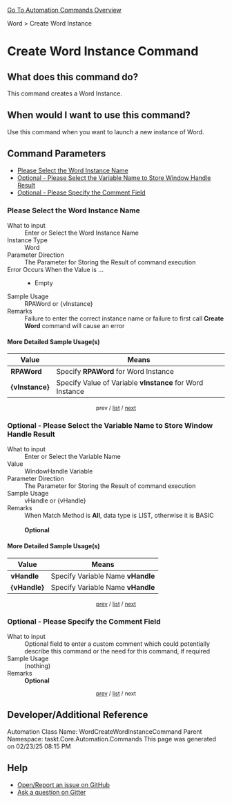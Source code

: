 <!--TITLE: Create Word Instance Command -->
<!-- SUBTITLE: a command in the Word group. -->
[Go To Automation Commands Overview](/automation-commands.md)


Word &gt; Create Word Instance


# Create Word Instance Command


## What does this command do?
This command creates a Word Instance.


## When would I want to use this command?
Use this command when you want to launch a new instance of Word.


<a id="param_list"></a>
## Command Parameters
- [Please Select the Word Instance Name](#param_0)
- [Optional - Please Select the Variable Name to Store Window Handle Result](#param_1)
- [Optional - Please Specify the Comment Field](#param_2)


<a id="param_0"></a>
### Please Select the Word Instance Name


<dl>
<dt>What to input</dt><dd>Enter or Select the Word Instance Name</dd>
<dt>Instance Type</dt><dd>Word</dd>
<dt>Parameter Direction</dt><dd>The Parameter for Storing the Result of command execution</dd>
<dt>Error Occurs When the Value is ...</dt><dd><ul>
<li>Empty</li>
</ul></dd>
<dt>Sample Usage</dt><dd>RPAWord or {vInstance}</dd>
<dt>Remarks</dt><dd>Failure to enter the correct instance name or failure to first call <strong>Create Word</strong> command will cause an error</dd>
</dl>




#### More Detailed Sample Usage(s)
| Value | Means |
|---|---|
| <strong>RPAWord</strong> | Specify **RPAWord** for Word Instance |
| <strong>{vInstance}</strong> | Specify Value of Variable **vInstance** for Word Instance |


<div style="font-size: 90%; text-align: center">


prev / [list](#param_list) / [next](#param_1)


</div>


<a id="param_1"></a>
### Optional - Please Select the Variable Name to Store Window Handle Result


<dl>
<dt>What to input</dt><dd>Enter or Select the Variable Name</dd>
<dt>Value</dt><dd>WindowHandle Variable</dd>
<dt>Parameter Direction</dt><dd>The Parameter for Storing the Result of command execution</dd>
<dt>Sample Usage</dt><dd>vHandle or {vHandle}</dd>
<dt>Remarks</dt><dd>When Match Method is <strong>All</strong>, data type is LIST, otherwise it is BASIC<br><br>
<strong>Optional</strong><br></dd>
</dl>




#### More Detailed Sample Usage(s)
| Value | Means |
|---|---|
| <strong>vHandle</strong> | Specify Variable Name **vHandle** |
| <strong>{vHandle}</strong> | Specify Variable Name **vHandle** |


<div style="font-size: 90%; text-align: center">


[prev](#param_1) / [list](#param_list) / [next](#param_2)


</div>


<a id="param_2"></a>
### Optional - Please Specify the Comment Field


<dl>
<dt>What to input</dt><dd>Optional field to enter a custom comment which could potentially describe this command or the need for this command, if required</dd>
<dt>Sample Usage</dt><dd>(nothing)</dd>
<dt>Remarks</dt><dd><strong>Optional</strong><br></dd>
</dl>




<div style="font-size: 90%; text-align: center">


[prev](#param_2) / [list](#param_list) / next


</div>


## Developer/Additional Reference
Automation Class Name: WordCreateWordInstanceCommand
Parent Namespace: taskt.Core.Automation.Commands
This page was generated on 02/23/25 08:15 PM


## Help
- [Open/Report an issue on GitHub](https://github.com/rcktrncn/taskt/issues/new)
- [Ask a question on Gitter](https://gitter.im/taskt-rpa/Lobby)
